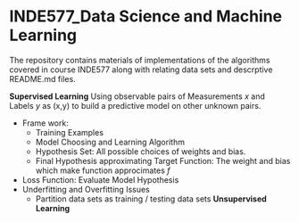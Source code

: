 # INDE577_Data Science and Machine Learning

The repository contains materials of implementations of the algorithms covered in course INDE577 along with relating data sets and descrptive README.md files.

**Supervised Learning**
Using observable pairs of Measurements *x* and Labels *y* as (x,y) to build a predictive model on other unknown pairs.
- Frame work: 
    - Training Examples 
    - Model Choosing and Learning Algorithm 
    - Hypothesis Set:
        All possible choices of weights and bias.
    - Final Hypothesis approximating Target Function:
        The weight and bias which make function approcimates *f*
- Loss Function: Evaluate Model Hypothesis
- Underfitting and Overfitting Issues
    - Partition data sets as training / testing data sets
**Unsupervised Learning**
